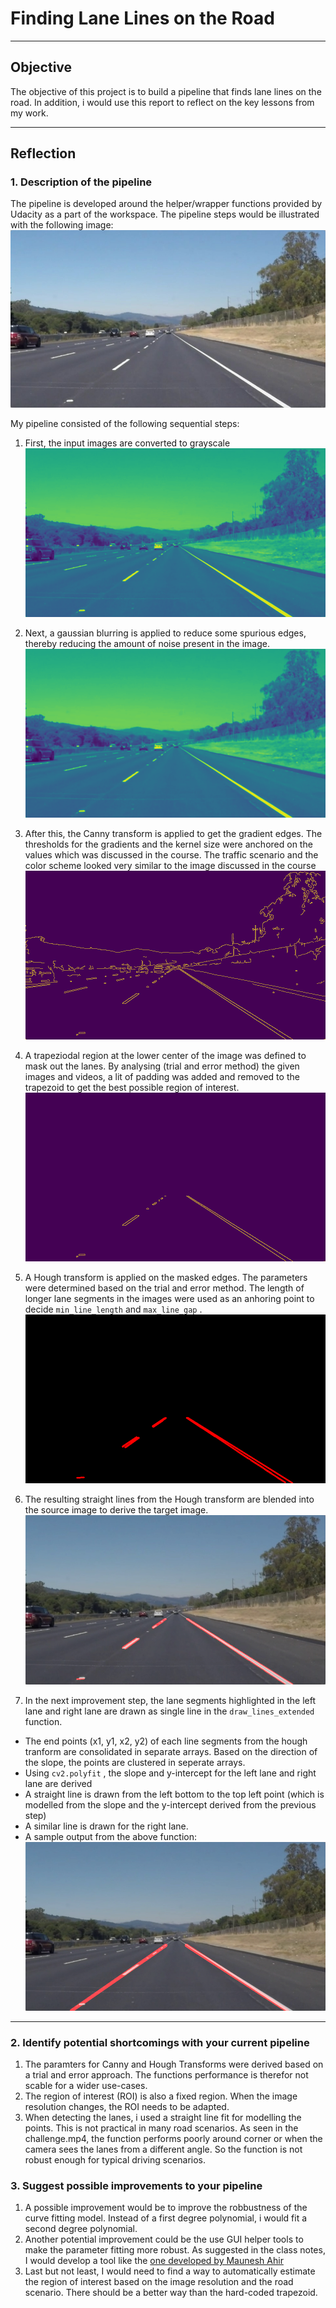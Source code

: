 # Finding Lane Lines on the Road


---

## Objective

The objective of this project is to build a pipeline that finds lane lines on the road. In addition, i would use this report to reflect on the key lessons from my work.

---

## Reflection

### 1. Description of the pipeline
The pipeline is developed around the helper/wrapper functions provided by Udacity as a part of the workspace. The pipeline steps would be illustrated with the following image:
![Reference Image](./examples/solidWhiteRight.jpg)

My pipeline consisted of the following sequential steps:
1. First, the input images are converted to grayscale
![Grayscale](./examples/grayscale.jpg)

2. Next, a gaussian blurring is applied to reduce some spurious edges, thereby reducing the amount of noise present in the image. 
![Gaussian Blur](./examples/gaussian_blur.jpg)

3. After this, the Canny transform is applied to get the gradient edges. The thresholds for the gradients and the kernel size were anchored on the values which was discussed in the course. The traffic scenario and the color scheme looked very similar to the image discussed in the course
![Canny Transform](./examples/edges.jpg)

4. A trapeziodal region at the lower center of the image was defined to mask out the lanes. By analysing (trial and error method) the given images and videos, a lit of padding was added and removed to the trapezoid to get the best possible region of interest.
![Region of Interest](./examples/masked_edges.jpg)

5. A Hough transform is applied on the masked edges. The parameters were determined based on the trial and error method. The length of longer lane segments in the images were used as an anhoring point to decide `min_line_length` and `max_line_gap` .
![Hough Transform](./examples/lines.jpg)

6. The resulting straight lines from the Hough transform are blended into the source image to derive the target image.
![Hough Transform](./examples/edges_result.jpg)

7. In the next improvement step, the lane segments highlighted in the left lane and right lane are drawn as single line in the `draw_lines_extended` function. 
- The end points (x1, y1, x2, y2) of each line segments from the hough tranform are consolidated in separate arrays. Based on the direction of the slope, the points are clustered in seperate arrays. 
- Using `cv2.polyfit` , the slope and y-intercept for the left lane and right lane are derived
- A straight line is drawn from the left bottom to the top left point (which is modelled from the slope and the y-intercept derived from the previous step)
- A similar line is drawn for the right lane.
- A sample output from the above function:
![Final Result](./examples/final_result.jpg)

---
### 2. Identify potential shortcomings with your current pipeline

1. The paramters for Canny and Hough Transforms were derived based on a trial and error approach. The functions performance is therefor not scable for a wider use-cases.
2. The region of interest (ROI) is also a fixed region. When the image resolution changes, the ROI needs to be adapted. 
3. When detecting the lanes, i used a straight line fit for modelling the points. This is not practical in many road scenarios. As seen in the challenge.mp4, the function performs poorly around corner or when the camera sees  the lanes from a different angle. So the function is not robust enough for typical driving scenarios.

### 3. Suggest possible improvements to your pipeline

1. A possible improvement would be to improve the robbustness of the curve fitting model. Instead of a first degree polynomial, i would fit a second degree polynomial.
2. Another potential improvement could be the use GUI helper tools to make the parameter fitting more robust. As suggested in the class notes, I would develop a tool like the [one developed by Maunesh Ahir](https://www.youtube.com/watch?v=xdiekchp-Uc)
3. Last but not least, I would need to find a way to automatically estimate the region of interest based on the image resolution and the road scenario. There should be a better way than the hard-coded trapezoid.